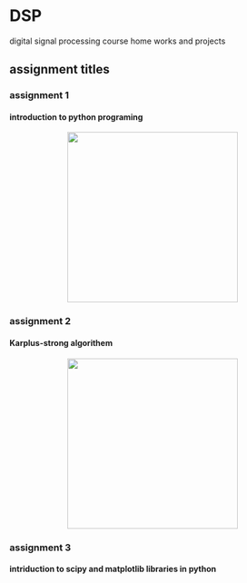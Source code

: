# DSP
digital signal processing course home works and projects 

## assignment titles


### assignment 1
#### introduction to python programing
<p align="center">
<image align="center" src = "images/pythonlogo.jpg" width="300">
</p>
 

### assignment 2
#### Karplus-strong algorithem
   
<p align="center">
<image align="center" src = "images/Karplus-strong algorithem.png" width="300">
</p>
 
### assignment 3
#### intriduction to scipy and matplotlib libraries in python
